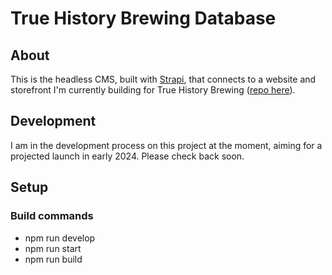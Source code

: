 # True History Brewing Database

## About
This is the headless CMS, built with [Strapi](https://strapi.io/), that connects to a website and storefront I'm currently building for True History Brewing ([repo here](https://github.com/torontopubliclibra/true-history-brewing)).

## Development
I am in the development process on this project at the moment, aiming for a projected launch in early 2024. Please check back soon.

## Setup
### Build commands
- npm run develop
- npm run start
- npm run build